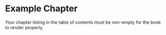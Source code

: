 Example Chapter
===============

Your chapter listing in the table of contents must be non-empty for the book to render properly.
